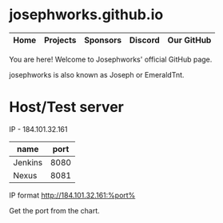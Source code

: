 # josephworks.github.io
| Home | Projects | Sponsors | Discord | Our GitHub |
|------|----------|----------|---------|------------|
You are here!
Welcome to Josephworks' official GitHub page.

josephworks is also known as Joseph or EmeraldTnt.

# Host/Test server

IP - 184.101.32.161

| name    | port |
|---------|------|
| Jenkins | 8080 |
| Nexus   | 8081 |

IP format http://184.101.32.161:%port%

Get the port from the chart.
